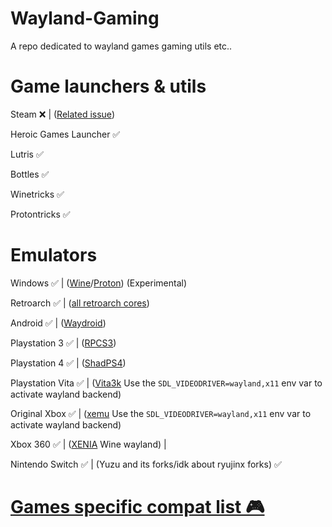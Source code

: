 # Wayland-Gaming

A repo dedicated to wayland games gaming utils etc..

# Game launchers & utils

Steam ❌ | ([Related issue](https://github.com/ValveSoftware/steam-for-linux/issues/4924))

Heroic Games Launcher ✅

Lutris ✅

Bottles ✅

Winetricks ✅

Protontricks ✅

# Emulators

Windows ✅ | ([Wine](https://gitlab.winehq.org/wine/wine)/[Proton](https://github.com/ValveSoftware/Proton)) (Experimental) 

Retroarch ✅ | ([all retroarch cores](https://docs.libretro.com/guides/core-list/#)) 

Android ✅ | ([Waydroid](waydro.id)) 

Playstation 3 ✅ | ([RPCS3](https://rpcs3.net/)) 

Playstation 4 ✅ | ([ShadPS4](https://shadps4.net))

Playstation Vita ✅ | ([Vita3k](https://vita3k.org/) Use the `SDL_VIDEODRIVER=wayland,x11` env var to activate wayland backend) 

Original Xbox ✅ | ([xemu](https://xemu.app/) Use the `SDL_VIDEODRIVER=wayland,x11` env var to activate wayland backend) 

Xbox 360 ✅ | ([XENIA](https://github.com/xenia-canary/xenia-canary) Wine wayland) | 

Nintendo Switch ✅ |  (Yuzu and its forks/idk about ryujinx forks) ✅

# [Games specific compat list 🎮 ](https://github.com/Twig6943/Wayland-Gaming/blob/main/Games/README.MD)

